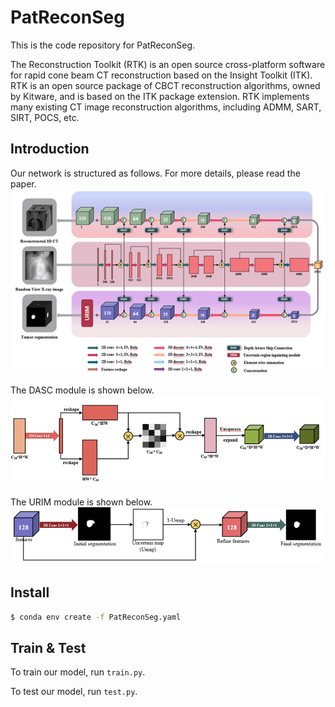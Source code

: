 # PatReconSeg
This is the code repository for PatReconSeg.

The Reconstruction Toolkit (RTK) is an open source cross-platform software for rapid cone beam CT reconstruction based on the Insight Toolkit (ITK). RTK is an open source package of CBCT reconstruction algorithms, owned by Kitware, and is based on the ITK package extension. RTK implements many existing CT image reconstruction algorithms, including ADMM, SART, SIRT, POCS, etc.

## Introduction
Our network is structured as follows.
For more details, please read the paper.
![image](image.png)

The DASC module is shown below.
![image1](1.png)

The URIM module is shown below.
![image2](2.png)


## Install
```sh
$ conda env create -f PatReconSeg.yaml
```

## Train & Test
To train our model, run `train.py`.

To test our model, run `test.py`.

